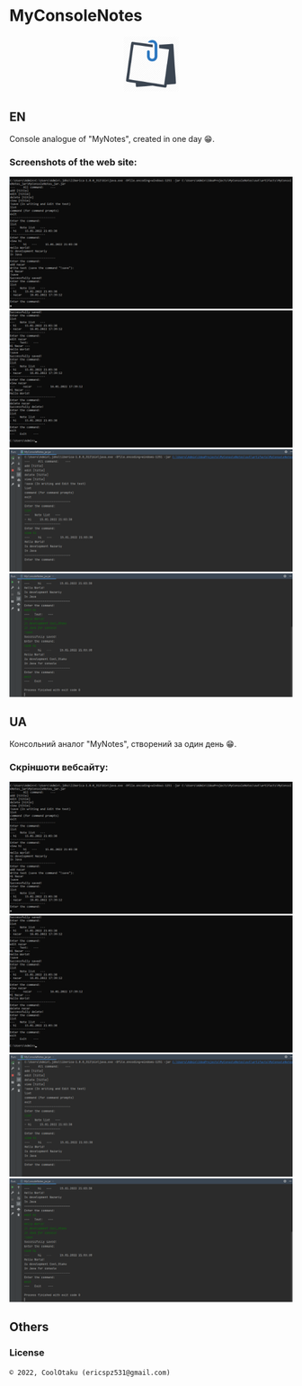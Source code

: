 # MyConsoleNotes

<p align="center"><img height="100px" src="icon.png" /></p>

## EN

Console analogue of "MyNotes", created in one day 😁.

### Screenshots of the web site:

<p>
  <img src="screens/s1.png" height="20%"/>
  <img src="screens/s2.png" height="20%"/>
  <img src="screens/s3.png" height="20%"/>
  <img src="screens/s4.png" height="20%"/>
</p>

## UA

Консольний аналог "MyNotes", створений за один день 😁.

### Скріншоти вебсайту:

<p>
  <img src="screens/s1.png" height="20%"/>
  <img src="screens/s2.png" height="20%"/>
  <img src="screens/s3.png" height="20%"/>
  <img src="screens/s4.png" height="20%"/>
</p>

## Others

### License

```
© 2022, CoolOtaku (ericspz531@gmail.com)
```
